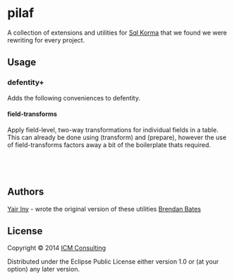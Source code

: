 # pilaf

A collection of extensions and utilities for [Sql Korma](http://sqlkorma.com/) that we found we were rewriting for every project.

## Usage

### defentity+

Adds the following conveniences to defentity.

#### field-transforms
Apply field-level, two-way transformations for individual fields in a table.  This can already be done using (transform) and (prepare), however the use of field-transforms factors away a bit of the boilerplate thats required.

```




```


## Authors

[Yair Iny](https://github.com/icm-yairiny) - wrote the original version of these utilities
[Brendan Bates](https://github.com/bbbates)

## License

Copyright © 2014 [ICM Consulting](http://www.icm-consulting.com.au)

Distributed under the Eclipse Public License either version 1.0 or (at
your option) any later version.
